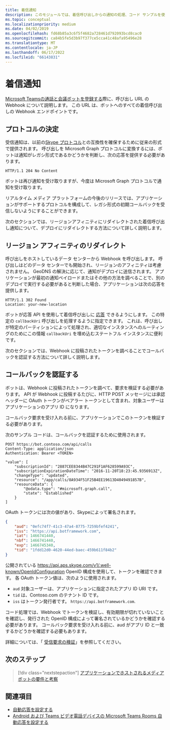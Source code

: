 ```yaml
---
title: 着信通知
description: このモジュールでは、着信呼び出しからの通知の処理、コード サンプルを使用した呼び出しのリダイレクトと認証に関する詳細な技術情報について説明します
ms.topic: conceptual
ms.localizationpriority: medium
ms.date: 04/02/2019
ms.openlocfilehash: fd68b85a3c6f5f4682a728461d792093bcd8cac0
ms.sourcegitcommit: ca84b5fe5d3b97f377ce5cca41c48afa95496e28
ms.translationtype: MT
ms.contentlocale: ja-JP
ms.lasthandoff: 06/17/2022
ms.locfileid: "66143831"
---
```

# <a name="incoming-call-notifications"></a>着信通知

[Microsoft Teamsの通話と会議ボットを登録する](./registering-calling-bot.md#create-new-bot-or-add-calling-capabilities)際に、呼び出し URL の Webhook について説明します。 この URL は、ボットへのすべての着信呼び出しの Webhook エンドポイントです。

## <a name="protocol-determination"></a>プロトコルの決定

受信通知は、以前の[Skype プロトコル](/azure/bot-service/dotnet/bot-builder-dotnet-real-time-media-concepts?view=azure-bot-service-3.0&preserve-view=true)との互換性を確保するために従来の形式で提供されます。 呼び出しを Microsoft Graph プロトコルに変換するには、ボットは通知がレガシ形式であるかどうかを判断し、次の応答を提供する必要があります。

```http
HTTP/1.1 204 No Content
```

ボットは再び通知を受け取りますが、今度は Microsoft Graph プロトコルで通知を受け取ります。

リアルタイム メディア プラットフォームの今後のリリースでは、アプリケーションがサポートするプロトコルを構成して、レガシ形式の初期コールバックを受信しないようにすることができます。

次のセクションでは、リージョンアフィニティにリダイレクトされた着信呼び出し通知について、デプロイにリダイレクトする方法について詳しく説明します。

## <a name="redirects-for-region-affinity"></a>リージョン アフィニティのリダイレクト

呼び出しをホストしているデータ センターから Webhook を呼び出します。 呼び出しはどのデータ センターでも開始され、リージョンのアフィニティは考慮されません。 GeoDNS の解決に応じて、通知がデプロイに送信されます。 アプリケーションが最初の通知ペイロードまたはその他の方法を調べることで、別のデプロイで実行する必要があると判断した場合、アプリケーションは次の応答を提供します。

```http
HTTP/1.1 302 Found
Location: your-new-location
```

ボットが応答 API を使用して着信呼び出しに [応答](/graph/api/call-answer?view=graph-rest-1.0&tabs=http&preserve-view=true) できるようにします。 この特定の `callbackUri` 呼び出しを処理するように指定できます。 これは、呼び出しが特定のパーティションによって処理され、適切なインスタンスへのルーティングのためにこの情報 `callbackUri` を埋め込むステートフル インスタンスに便利です。

次のセクションでは、Webhook に投稿されたトークンを調べることでコールバックを認証する方法について詳しく説明します。

## <a name="authenticate-the-callback"></a>コールバックを認証する

ボットは、Webhook に投稿されたトークンを調べて、要求を検証する必要があります。 API が Webhook に投稿するたびに、HTTP POST メッセージには承認ヘッダーに OAuth トークンがベアラー トークンとして含まれ、対象ユーザーはアプリケーションのアプリ ID になります。

コールバック要求を受け入れる前に、アプリケーションでこのトークンを検証する必要があります。

次のサンプル コードは、コールバックを認証するために使用されます。

```http
POST https://bot.contoso.com/api/calls
Content-Type: application/json
Authentication: Bearer <TOKEN>

"value": [
    "subscriptionId": "2887CEE8344B47C291F1AF628599A93C",
    "subscriptionExpirationDateTime": "2016-11-20T18:23:45.9356913Z",
    "changeType": "updated",
    "resource": "/app/calls/8A934F51F25B4EE19613D4049491857B",
    "resourceData": {
        "@odata.type": "#microsoft.graph.call",
        "state": "Established"
    }
]
```

OAuth トークンには次の値があり、Skypeによって署名されます。

```json
{
    "aud": "0efc74f7-41c3-47a4-8775-7259bfef4241",
    "iss": "https://api.botframework.com",
    "iat": 1466741440,
    "nbf": 1466741440,
    "exp": 1466745340,
    "tid": "1fdd12d0-4620-44ed-baec-459b611f84b2"
}
```

公開されている <https://api.aps.skype.com/v1/.well-known/OpenIdConfiguration> OpenID 構成を使用して、トークンを確認できます。 各 OAuth トークン値は、次のように使用されます。

* `aud` 対象ユーザーは、アプリケーションに指定されたアプリ ID URI です。
* `tid` は、Contoso.com のテナント ID です。
* `iss` はトークン発行者です。 `https://api.botframework.com`.

コード処理では、Webhook でトークンを検証し、有効期限が切れていないことを確認し、発行された OpenID 構成によって署名されているかどうかを確認する必要があります。 コールバック要求を受け入れる前に、aud がアプリ ID と一致するかどうかを確認する必要もあります。

詳細については、「 [受信要求の検証](https://github.com/microsoftgraph/microsoft-graph-comms-samples/blob/master/Samples/Common/Sample.Common/Authentication/AuthenticationProvider.cs)」を参照してください。

## <a name="next-step"></a>次のステップ

> [!div class="nextstepaction"]
> [アプリケーションでホストされるメディア ボットの要件と考察](~/bots/calls-and-meetings/requirements-considerations-application-hosted-media-bots.md)

## <a name="see-also"></a>関連項目

* [自動応答を設定する](/microsoftteams/create-a-phone-system-auto-attendant)
* [Android および Teams ビデオ電話デバイスの Microsoft Teams Rooms 自動応答を設定する](/microsoftteams/set-up-auto-answer-on-teams-android)